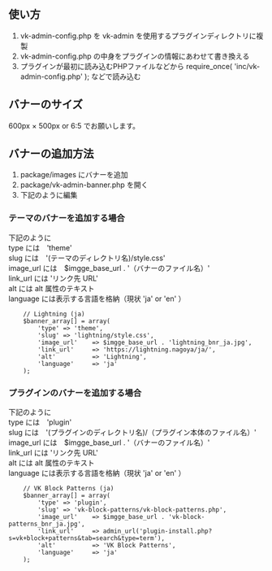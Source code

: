 ## 使い方

1. vk-admin-config.php を vk-admin を使用するプラグインディレクトリに複製
1. vk-admin-config.php の中身をプラグインの情報にあわせて書き換える
1. プラグインが最初に読み込むPHPファイルなどから require_once( 'inc/vk-admin-config.php' ); などで読み込む

## バナーのサイズ
600px × 500px or 6:5 でお願いします。

## バナーの追加方法

1. package/images にバナーを追加
1. package/vk-admin-banner.php を開く
1. 下記のように編集

### テーマのバナーを追加する場合

下記のように  
type には　'theme'  
slug には　'(テーマのディレクトリ名)/style.css'  
image_url には　$imgge_base_url . '（バナーのファイル名）'  
link_url には 'リンク先 URL'  
alt には alt 属性のテキスト  
language には表示する言語を格納（現状 'ja' or 'en' ）  

```
	// Lightning (ja)
	$banner_array[] = array(
		'type' => 'theme',
		'slug' => 'lightning/style.css',
		'image_url'    => $imgge_base_url . 'lightning_bnr_ja.jpg',
		'link_url'     => 'https://lightning.nagoya/ja/',
		'alt'          => 'Lightning',
		'language'     => 'ja'
	);
```

### プラグインのバナーを追加する場合

下記のように  
type には　'plugin'  
slug には　'(プラグインのディレクトリ名)/（プラグイン本体のファイル名）'  
image_url には　$imgge_base_url . '（バナーのファイル名）'  
link_url には 'リンク先 URL'  
alt には alt 属性のテキスト  
language には表示する言語を格納（現状 'ja' or 'en' ）  

```
	// VK Block Patterns (ja)
	$banner_array[] = array(
		'type' => 'plugin',
		'slug' => 'vk-block-patterns/vk-block-patterns.php',
		'image_url'    => $imgge_base_url . 'vk-block-patterns_bnr_ja.jpg',
		'link_url'     => admin_url('plugin-install.php?s=vk+block+patterns&tab=search&type=term'),
		'alt'          => 'VK Block Patterns',
		'language'     => 'ja'
	);
```